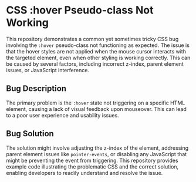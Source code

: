 # CSS :hover Pseudo-class Not Working

This repository demonstrates a common yet sometimes tricky CSS bug involving the `:hover` pseudo-class not functioning as expected. The issue is that the hover styles are not applied when the mouse cursor interacts with the targeted element, even when other styling is working correctly.  This can be caused by several factors, including incorrect z-index, parent element issues, or JavaScript interference.

## Bug Description

The primary problem is the `:hover` state not triggering on a specific HTML element, causing a lack of visual feedback upon mouseover. This can lead to a poor user experience and usability issues.

## Bug Solution

The solution might involve adjusting the z-index of the element, addressing parent element issues like `pointer-events`, or disabling any JavaScript that might be preventing the event from triggering. This repository provides example code illustrating the problematic CSS and the correct solution, enabling developers to readily understand and resolve the issue.